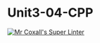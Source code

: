 # Unit3-04-CPP
[![Mr Coxall's Super Linter](https://github.com/ICS3U-Programming-JoannaK/Unit3-04-CPP/workflows/Mr%20Coxall's%20Super%20Linter/badge.svg)](https://github.com/ICS3U-Programming-JoannaK/Unit3-04-CPP/actions/)
